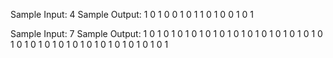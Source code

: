 Sample Input: 4
Sample Output:  1 0 1 0 
                0 1 0 1 
                1 0 1 0 
                0 1 0 1 

Sample Input: 7
Sample Output:  1 0 1 0 1 0 1 
                0 1 0 1 0 1 0 
                1 0 1 0 1 0 1 
                0 1 0 1 0 1 0 
                1 0 1 0 1 0 1 
                0 1 0 1 0 1 0 
                1 0 1 0 1 0 1
